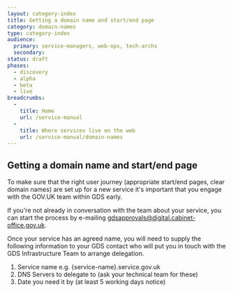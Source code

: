 ```yaml
---
layout: category-index
title: Getting a domain name and start/end page
category: domain-names
type: category-index
audience:
  primary: service-managers, web-ops, tech-archs
  secondary: 
status: draft
phases:
  - discovery
  - alpha
  - beta
  - live
breadcrumbs:
  -
    title: Home
    url: /service-manual
  -
    title: Where services live on the web
    url: /service-manual/domain-names
---
```


## Getting a domain name and start/end page

To make sure that the right user journey (appropriate start/end pages, clear domain names) are set up
for a new service it's important that you engage with the GOV.UK team within GDS early.

If you're not already in conversation with the team about your service, you can start the process by e-mailing
gdsapprovals@digital.cabinet-office.gov.uk.

Once your service has an agreed name, you will need to supply the following information to your GDS contact who will put you in touch with the GDS Infrastructure Team to arrange delegation.

1. Service name e.g. {service-name}.service.gov.uk
2. DNS Servers to delegate to (ask your technical team for these)
3. Date you need it by (at least 5 working days notice)
